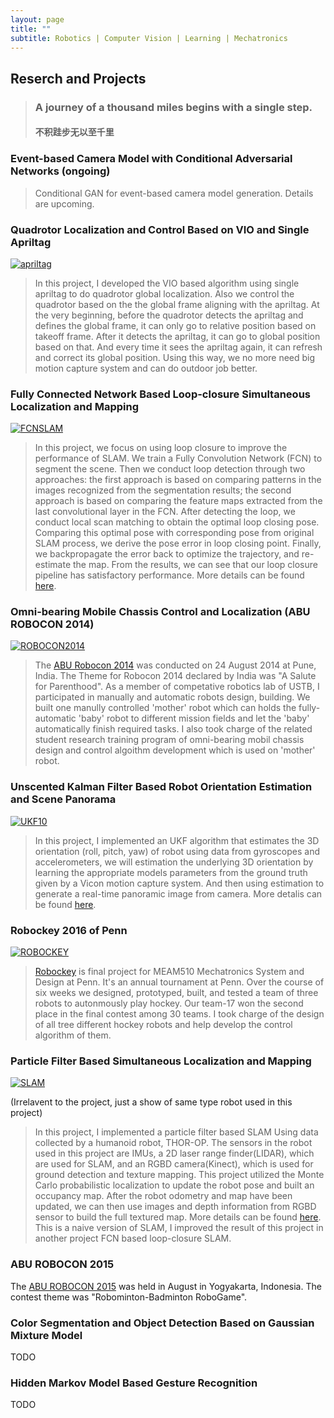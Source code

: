 ```yaml
---
layout: page
title: ""
subtitle: Robotics | Computer Vision | Learning | Mechatronics
---
```

## Reserch and Projects
> ### A journey of a thousand miles begins with a single step. 
> #### 不积跬步无以至千里

### Event-based Camera Model with Conditional Adversarial Networks (ongoing)
> Conditional GAN for event-based camera model generation. Details are upcoming.

### Quadrotor Localization and Control Based on VIO and Single Apriltag
[![apriltag](http://img.youtube.com/vi/SXhylsI6tZY/0.jpg)](http://www.youtube.com/watch?v=SXhylsI6tZY "apriltag")
> In this project, I developed the VIO based algorithm using single apriltag to do quadrotor global localization. Also we control the quadrotor based on the the global frame aligning with the apriltag. At the very beginning, before the quadrotor detects the apriltag and defines the global frame, it can only go to relative position based on takeoff frame. After it detects the apriltag, it can go to global position based on that. And every time it sees the apriltag again, it can refresh and correct its global position. Using this way, we no more need big motion capture system and can do outdoor job better.

### Fully Connected Network Based Loop-closure Simultaneous Localization and Mapping
[![FCNSLAM](http://img.youtube.com/vi/UbIvX2wLOx0/0.jpg)](http://www.youtube.com/watch?v=UbIvX2wLOx0 "FCNSLAM")
> In this project, we focus on using loop closure to improve the performance of SLAM. We train a Fully Convolution Network (FCN) to segment the scene. Then we conduct loop detection through two approaches: the first approach is based on comparing patterns in the images recognized from the segmentation results; the second approach is based on comparing the feature maps extracted from the last convolutional layer in the FCN. After detecting the loop, we conduct local scan matching to obtain the optimal loop closing pose. Comparing this optimal pose with corresponding pose from original SLAM process, we derive the pose error in loop closing point. Finally, we backpropagate the error back to optimize the trajectory, and re-estimate the map. From the results, we can see that our loop closure pipeline has satisfactory performance. More details can be found [here](https://docs.google.com/presentation/d/1LXZBWzL3knhRaRUoEIvMcnIDkkwjKsgEsluMrY89CKI/edit?usp=sharing).

### Omni-bearing Mobile Chassis Control and Localization (ABU ROBOCON 2014)
[![ROBOCON2014](http://img.youtube.com/vi/GRFTnDMXKEM/0.jpg)](http://www.youtube.com/watch?v=GRFTnDMXKEM "ROBOCON2014")
> The [ABU Robocon 2014](https://www.youtube.com/watch?v=GchwbtfqDzc) was conducted on 24 August 2014 at Pune, India. The Theme for Robocon 2014 declared by India was "A Salute for Parenthood". As a member of competative robotics lab of USTB, I participated in manually and automatic robots design, building. We built one manully controlled 'mother' robot which can holds the fully-automatic 'baby' robot to different mission fields and let the 'baby' automatically finish required tasks. I also took charge of the related student research training program of omni-bearing mobil chassis design and control algoithm development which is used on 'mother' robot.

### Unscented Kalman Filter Based Robot Orientation Estimation and Scene Panorama
[![UKF10](http://img.youtube.com/vi/YZcB-QJcKUk/0.jpg)](http://www.youtube.com/watch?v=YZcB-QJcKUk "UKF10")

> In this project, I implemented an UKF algorithm that estimates the 3D orientation (roll, pitch, yaw) of robot using data from gyroscopes and accelerometers, we will estimation the underlying 3D orientation by learning the appropriate models parameters from the ground truth given by a Vicon motion capture system. And then using estimation to generate a real-time panoramic image from camera. More detalis can be found [here](https://drive.google.com/file/d/1o5SvcSBA19LULOKvvoPVM_jdCfaBRu-j/view?usp=sharing).

### Robockey 2016 of Penn
[![ROBOCKEY](http://img.youtube.com/vi/-ZKGABq9zFw/0.jpg)](http://www.youtube.com/watch?v=-ZKGABq9zFw "ROBOCKEY")
> [Robockey](http://medesign.seas.upenn.edu/index.php/Courses.MEAM510-12C-ROBOCKEY) is final project for MEAM510 Mechatronics System and Design at Penn. It's an annual tournament at Penn. Over the course of six weeks we designed, prototyped, built, and tested a team of three robots to autonmously play hockey. Our team-17 won the second place in the final contest among 30 teams. I took charge of the design of all tree different hockey robots and help develop the control algorithm of them.

### Particle Filter Based Simultaneous Localization and Mapping
[![SLAM](http://img.youtube.com/vi/pIXTOGjYGwI/0.jpg)](http://www.youtube.com/watch?v=pIXTOGjYGwI "SLAM")

(Irrelavent to the project, just a show of same type robot used in this project)
> In this project, I implemented a particle filter based SLAM Using data collected by a humanoid robot, THOR-OP. The sensors in the robot used in this project are IMUs, a 2D laser range finder(LIDAR), which are used for SLAM, and an RGBD camera(Kinect), which is used for ground detection and texture mapping. This project utilized the Monte Carlo probabilistic localization to update the robot pose and built an occupancy map. After the robot odometry and map have been updated, we can then use images and depth information from RGBD sensor to build the full textured map. More details can be found [here](https://drive.google.com/file/d/16IkqVXOwycFfrLx0UPp3M5D0AOkudBLr/view?usp=sharing). This is a naive version of SLAM, I improved the result of this project in another project FCN based loop-closure SLAM.

### ABU ROBOCON 2015
The [ABU ROBOCON 2015](https://www.youtube.com/watch?v=XiAct2sre-M) was held in August in Yogyakarta, Indonesia. The contest theme was "Robominton-Badminton RoboGame".

### Color Segmentation and Object Detection Based on Gaussian Mixture Model
TODO


### Hidden Markov Model Based Gesture Recognition
TODO



